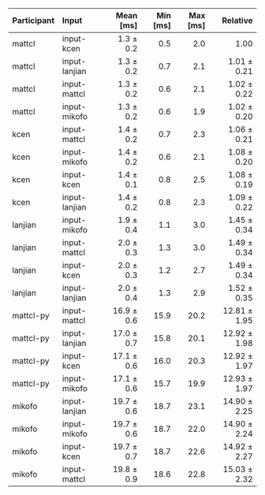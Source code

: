 | Participant | Input | Mean [ms] | Min [ms] | Max [ms] | Relative |
|:---|:---|---:|---:|---:|---:|
| mattcl | input-kcen | 1.3 ± 0.2 | 0.5 | 2.0 | 1.00 |
| mattcl | input-lanjian | 1.3 ± 0.2 | 0.7 | 2.1 | 1.01 ± 0.21 |
| mattcl | input-mattcl | 1.3 ± 0.2 | 0.6 | 2.1 | 1.02 ± 0.22 |
| mattcl | input-mikofo | 1.3 ± 0.2 | 0.6 | 1.9 | 1.02 ± 0.20 |
| kcen | input-mattcl | 1.4 ± 0.2 | 0.7 | 2.3 | 1.06 ± 0.21 |
| kcen | input-mikofo | 1.4 ± 0.2 | 0.6 | 2.1 | 1.08 ± 0.20 |
| kcen | input-kcen | 1.4 ± 0.1 | 0.8 | 2.5 | 1.08 ± 0.19 |
| kcen | input-lanjian | 1.4 ± 0.2 | 0.8 | 2.3 | 1.09 ± 0.22 |
| lanjian | input-mikofo | 1.9 ± 0.4 | 1.1 | 3.0 | 1.45 ± 0.34 |
| lanjian | input-mattcl | 2.0 ± 0.3 | 1.3 | 3.0 | 1.49 ± 0.34 |
| lanjian | input-kcen | 2.0 ± 0.3 | 1.2 | 2.7 | 1.49 ± 0.34 |
| lanjian | input-lanjian | 2.0 ± 0.4 | 1.3 | 2.9 | 1.52 ± 0.35 |
| mattcl-py | input-mattcl | 16.9 ± 0.6 | 15.9 | 20.2 | 12.81 ± 1.95 |
| mattcl-py | input-lanjian | 17.0 ± 0.7 | 15.8 | 20.1 | 12.92 ± 1.98 |
| mattcl-py | input-kcen | 17.1 ± 0.6 | 16.0 | 20.3 | 12.92 ± 1.97 |
| mattcl-py | input-mikofo | 17.1 ± 0.6 | 15.7 | 19.9 | 12.93 ± 1.97 |
| mikofo | input-lanjian | 19.7 ± 0.6 | 18.7 | 23.1 | 14.90 ± 2.25 |
| mikofo | input-mikofo | 19.7 ± 0.6 | 18.7 | 22.0 | 14.90 ± 2.24 |
| mikofo | input-kcen | 19.7 ± 0.7 | 18.7 | 22.6 | 14.92 ± 2.27 |
| mikofo | input-mattcl | 19.8 ± 0.9 | 18.6 | 22.8 | 15.03 ± 2.32 |

